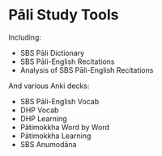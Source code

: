 # Pāli Study Tools

Including:

- SBS Pāli Dictionary
- SBS Pāli-English Recitations
- Analysis of SBS Pāli-English Recitations

And various Anki decks:

- SBS Pāli-English Vocab
- DHP Vocab
- DHP Learning
- Pātimokkha Word by Word
- Pātimokkha Learning
- SBS Anumodāna
